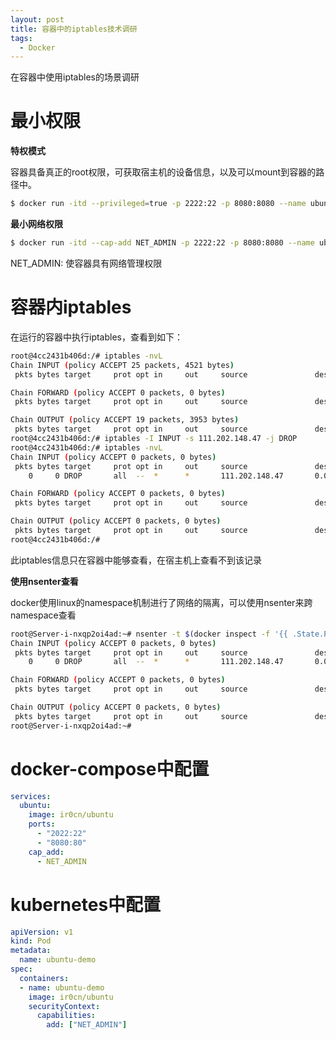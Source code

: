 ```yaml
---
layout: post
title: 容器中的iptables技术调研
tags:
  - Docker
---
```


在容器中使用iptables的场景调研

<!--more-->

# 最小权限

**特权模式**

容器具备真正的root权限，可获取宿主机的设备信息，以及可以mount到容器的路径中。

```bash
$ docker run -itd --privileged=true -p 2222:22 -p 8080:8080 --name ubuntu ir0cn/ubuntu
```

**最小网络权限**

```bash
$ docker run -itd --cap-add NET_ADMIN -p 2222:22 -p 8080:8080 --name ubuntu ir0cn/ubuntu
```

NET_ADMIN: 使容器具有网络管理权限

# 容器内iptables

在运行的容器中执行iptables，查看到如下：

```bash
root@4cc2431b406d:/# iptables -nvL
Chain INPUT (policy ACCEPT 25 packets, 4521 bytes)
 pkts bytes target     prot opt in     out     source               destination

Chain FORWARD (policy ACCEPT 0 packets, 0 bytes)
 pkts bytes target     prot opt in     out     source               destination

Chain OUTPUT (policy ACCEPT 19 packets, 3953 bytes)
 pkts bytes target     prot opt in     out     source               destination
root@4cc2431b406d:/# iptables -I INPUT -s 111.202.148.47 -j DROP
root@4cc2431b406d:/# iptables -nvL
Chain INPUT (policy ACCEPT 0 packets, 0 bytes)
 pkts bytes target     prot opt in     out     source               destination
    0     0 DROP       all  --  *      *       111.202.148.47       0.0.0.0/0

Chain FORWARD (policy ACCEPT 0 packets, 0 bytes)
 pkts bytes target     prot opt in     out     source               destination

Chain OUTPUT (policy ACCEPT 0 packets, 0 bytes)
 pkts bytes target     prot opt in     out     source               destination
root@4cc2431b406d:/#
```

此iptables信息只在容器中能够查看，在宿主机上查看不到该记录

**使用nsenter查看**

docker使用linux的namespace机制进行了网络的隔离，可以使用nsenter来跨namespace查看

```bash
root@Server-i-nxqp2oi4ad:~# nsenter -t $(docker inspect -f '{{ .State.Pid }}' ubuntu) -n iptables -nvL
Chain INPUT (policy ACCEPT 0 packets, 0 bytes)
 pkts bytes target     prot opt in     out     source               destination
    0     0 DROP       all  --  *      *       111.202.148.47       0.0.0.0/0

Chain FORWARD (policy ACCEPT 0 packets, 0 bytes)
 pkts bytes target     prot opt in     out     source               destination

Chain OUTPUT (policy ACCEPT 0 packets, 0 bytes)
 pkts bytes target     prot opt in     out     source               destination
root@Server-i-nxqp2oi4ad:~#
```


# docker-compose中配置

```yaml
services:
  ubuntu:
    image: ir0cn/ubuntu
    ports:
      - "2022:22"
      - "8080:80"
    cap_add:
      - NET_ADMIN
```

# kubernetes中配置

```yaml
apiVersion: v1
kind: Pod
metadata:
  name: ubuntu-demo
spec:
  containers:
  - name: ubuntu-demo
    image: ir0cn/ubuntu
    securityContext:
      capabilities:
        add: ["NET_ADMIN"]
```